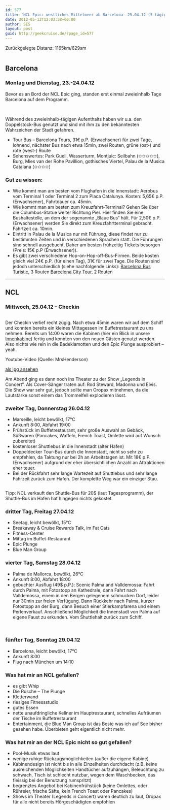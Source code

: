 ```yaml
---
id: 577
title: 'NCL Epic: westliches Mittelmeer ab Barcelona- 25.04.12 (5-tägig)'
date: 2012-05-12T12:03:58+00:00
author: SES
layout: post
guid: http://geekcruise.de/?page_id=577
---
```

Zurückgelegte Distanz: 1165km/629sm

[
<img loading="lazy" src="/assets/2012/04/gps_route_ncl_epic_120423_sml.png" alt="" title="GPS-Route NCL Epic - 23.04.12 westliches Mittelmeer"   class="alignnone size-full wp-image-581" />](/assets/2012/04/gps_route_ncl_epic_120423.png)

## Barcelona

### Montag und Dienstag, 23.-24.04.12

Bevor es an Bord der NCL Epic ging, standen erst einmal zweieinhalb Tage Barcelona auf dem Programm.

<img loading="lazy" src="/assets/2012/05/ncl_epic_barcelona_001.jpg" alt="" title="Barcelona"   />

<img loading="lazy" src="/assets/2012/05/ncl_epic_barcelona_002.jpg" alt="" title="Barcelona"   />

<img loading="lazy" src="/assets/2012/05/ncl_epic_barcelona_003.jpg" alt="" title="Barcelona"   />


<img loading="lazy" src="/assets/2012/05/ncl_epic_barcelona_004.jpg" alt="" title="Barcelona"   />

<img loading="lazy" src="/assets/2012/05/ncl_epic_barcelona_005.jpg" alt="" title="Barcelona"   />

<img loading="lazy" src="/assets/2012/05/ncl_epic_barcelona_006.jpg" alt="" title="Barcelona"   />


<img loading="lazy" src="/assets/2012/05/ncl_epic_barcelona_007.jpg" alt="" title="Barcelona"   />

Während des zweieinhalb-tägigen Aufenthalts haben wir u.a. den Doppelstock-Bus genutzt und sind mit ihm zu den bekanntesten Wahrzeichen der Stadt gefahren.

  * Tour Bus – Barcelona Tours, 31€ p.P. (Erwachsener) für zwei Tage, lohnend, nächster Bus nach etwa 15min, zwei Routen, grüne (ost-) und rote (west-) Route
  * Sehenswertes: Park Guell, Wasserturm, Montjuic: Seilbahn (✩✩✩✩✩), Burg, Mies van der Rohe Pavillion, gothisches Viertel, Palau de la Musica Catalana (✩✩✩✩)

### Gut zu wissen:

  * Wie kommt man am besten vom Flughafen in die Innenstadt:
    Aerobus vom Terminal 1 oder Terminal 2 zum Placa Catalunya. Kosten: 5,65€ p.P. (Erwachsener), Fahrtdauer ca. 45min.
  * Wie kommt man am besten zum Kreuzfahrt-Terminal?
    Gehen Sie über die Columbus-Statue weiter Richtung Pier. Hier finden Sie eine Bushaltestelle, an dem der sogenannte &#8222;Blaue Bus&#8220; hält. Für 2,50€ p.P. (Erwachsener) werden Sie direkt zum Kreuzfahrtterminal gebracht. Fahrtzeit ca. 10min.
  * Eintritt in Palau de la Musica nur mit Führung, diese findet nur zu bestimmten Zeiten und in verschiedenen Sprachen statt. Die Führungen sind schnell ausgebucht. Daher am besten frühzeitig Tickets besorgen (Preis: 15€ p.P (Erwachsener)).
  * Es gibt zwei verschiedene Hop-on-Hop-off-Bus-Firmen. Beide kosten gleich viel 24€ p.P. (für einen Tag), 31€ für zwei Tage. Die Routen sind jedoch unterschiedlich (siehe nachfolgende Links):
    [Barcelona Bus Turistic](http://www.barcelonayellow.com/images/transport/route_hoponhopoff_bus.barcelona_2009.pdf), 3 Routen
    [Barcelona City Tour](http://www.barcelonacitytour.cat/public/media/image/mapa.pdf), 2 Routen

* * *

## NCL

### Mittwoch, 25.04.12 – Checkin


<img loading="lazy" src="/assets/2012/05/ncl_epic_01.jpg" alt="" title="NCL Epic"   class="alignnone size-full wp-image-624" />

Der Checkin verlief recht zügig. Nach etwa 45min waren wir auf dem Schiff und konnten bereits ein kleines Mittagessen im Buffetrestaurant zu uns nehmen.
Bereits um 14:00 waren die Kabinen (hier ein Blick in unsere [Innenkabine](http://geekcruise.de/2012/05/ncl-epic-wie-sehen-die-innenkabinen-aus/)) fertig und konnten von den neuen Gästen genutzt werden. Also nichts wie rein in die Badeklamotten und den Epic Plunge ausprobiert – yeah.

Youtube-Video (Quelle: MrsHenderson)



[als jpg ansehen](/assets/2012/04/stitch_epic_pooldeck_sml.jpg)

Am Abend ging es dann noch ins Theater zu der Show &#8222;Legends in Concert&#8220;. Als Cover-Sänger traten auf: Rod Steward, Madonna und Elvis. Die Show war sehr gut, jedoch sollte man Oropax mitnehmen, da die Lautstärke sonst einem das Trommelfell explodieren lässt.

### zweiter Tag, Donnerstag 26.04.12

  * Marseille, leicht bewölkt, 17°C
  * Ankunft 8:00, Abfahrt 19:00
  * Frühstück im Buffetrestaurant, sehr große Auswahl an Gebäck, Süßwaren (Pancakes, Waffeln, French Toast, Omlette wird auf Wunsch zubereitet)
  * kostenloser Shuttlebus in die Innenstadt (alter Hafen)
  * Doppeldecker Tour-Bus durch die Innenstadt, nicht so sehr zu empfehlen, da Taktung nur bei 2h an Arbeitstagen ist. Mit 18€ p.P. (Erwachsener) aufgrund der eher übersichtlichen Anzahl an Attraktionen eher teuer.
  * Bei der Rückfahrt sehr lange Wartezeit auf Shuttlebus und sehr lange Fahrzeit zurück zum Hafen. Der komplette Weg war ein einziger Stau.


<img loading="lazy" src="/assets/2012/05/ncl_epic_marseille_001.jpg" alt="" title="Marseille"   />



Tipp: NCL verkauft den Shuttle-Bus für 20$ (laut Tagesprogramm), der Shuttle-Bus im Hafen hat hingegen nichts gekostet.

### dritter Tag, Freitag 27.04.12

  * Seetag, leicht bewölkt, 15°C
  * Breakaway & Cruise Rewards Talk, im Fat Cats
  * Fitness-Center
  * Mittag im Buffet-Restaurant
  * Epic Plunge
  * Blue Man Group

### vierter Tag, Samstag 28.04.12

  * Palma de Mallorca, bewölkt, 26°C
  * Ankunft 8:00, Abfahrt 18:00
  * gebuchter Ausflug (49$ p.P.): Scenic Palma and Valldemossa: Fahrt durch Palma, mit Fotostopp an Kathedrale, dann Fahrt nach Valldemossa, einem in den Bergen gelegenem schmucken Dorf, leider nur 30min zur freien Verfügung. Dann Rückkehr nach Palma, kurzer Fotostopp an der Burg, dann Besuch einer Stierkampfarena und einem Perlenverkauf. Anschließend Möglichkeit die Innenstadt von Palma auf eigene Faust zu erkunden. Vom Shuttlehalt zurück zum Schiff.

<img loading="lazy" src="/assets/2012/05/mallorca_01.jpg" alt="" title="Mallorca - Valldemosa"   class="alignnone size-full wp-image-626" />

<img loading="lazy" src="/assets/2012/05/mallorca_02.jpg" alt="" title="Mallorca - Palma de Mallorca - Kathedrale"   class="alignnone size-full wp-image-627" />

### fünfter Tag, Sonntag 29.04.12

  * Barcelona, leicht bewölkt, 17°C
  * Ankunft 8:00
  * Flug nach München um 14:10

### Was hat mir an NCL gefallen?

  * es gibt Whip
  * Die Rusche – The Plunge
  * Kletterwand
  * riesiges Fitnessstudio
  * gutes Essen
  * nette unaufdringliche Kellner im Hauptrestaurant, schnelles Aufräumen der Tische im Buffetrestaurant
  * Entertainment, die Blue Man Group ist das Beste was ich auf See bisher gesehen habe. Überbieten geht eigentlich nicht mehr.

### Was hat mir an der NCL Epic nicht so gut gefallen?

  * Pool-Musik etwas laut
  * wenige ruhige Rückzugsmöglichkeiten (außer die eigene Kabine)
  * Kabinendesign ist nicht bis in alle Einzelheiten durchdacht (z.B. keine ausreichenden Möglichkeiten Handtücher aufzuhängen, Beleuchtung zu schwach, Tisch ist schlecht nutzbar, wegen dem Waschbecken, das fleissig bei der Benutzung rumspritzt)
  * begrenztes Angebot bei Kabinenfrühstück (keine Omlettes, oder Rühreier, frische Säfte, kein French Toast oder Pancakes)
  * Shows im Theater (Legends in Concert) waren deutlich zu laut, Oropax für alle nicht bereits Hörgeschädigten empfohlen
